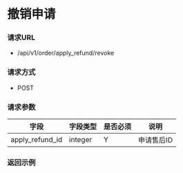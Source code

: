 # 撤销申请

### 请求URL

* /api/v1/order/apply_refund/revoke

### 请求方式

* POST

### 请求参数

| 字段              | 字段类型    | 是否必须 | 说明     |
|-----------------|---------|------|--------|
| apply_refund_id | integer | Y    | 申请售后ID |

### 返回示例

```json

```

